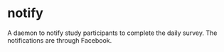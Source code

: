 notify
======

A daemon to notify study participants to complete the daily survey.  The notifications are through Facebook.
